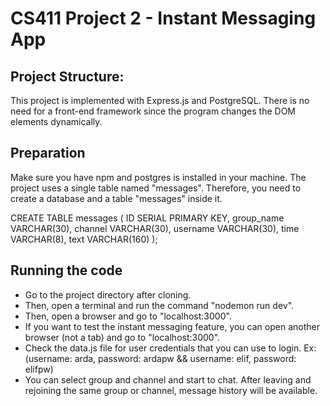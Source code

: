 # CS411 Project 2 - Instant Messaging App

## Project Structure:
This project is implemented with Express.js and PostgreSQL. There is no need for a front-end framework since the program changes the DOM elements dynamically.

## Preparation
Make sure you have npm and postgres is installed in your machine. The project uses a single table named "messages". Therefore, you need to create a database and a table "messages" inside it.

CREATE TABLE messages (
  ID SERIAL PRIMARY KEY,
  group_name VARCHAR(30),
  channel VARCHAR(30),
  username VARCHAR(30),
  time VARCHAR(8),
  text VARCHAR(160)
);

## Running the code
- Go to the project directory after cloning. 
- Then, open a terminal and run the command "nodemon run dev". 
- Then, open a browser and go to "localhost:3000". 
- If you want to test the instant messaging feature, you can open another browser (not a tab) and go to "localhost:3000".
- Check the data.js file for user credentials that you can use to login. Ex: (username: arda, password: ardapw && username: elif, password: elifpw)
- You can select group and channel and start to chat. After leaving and rejoining the same group or channel, message history will be available.

